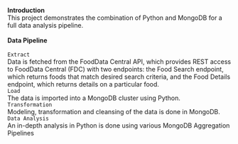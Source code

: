 <b>Introduction</b><br>
This project demonstrates the combination of Python and MongoDB for a full data analysis pipeline.<br><br>
<b>Data Pipeline</b><br><br>
`Extract`<br>
Data is fetched from the FoodData Central API, which provides REST access to FoodData Central (FDC) with two
endpoints: the Food Search endpoint, which returns foods that match desired search criteria, and the Food
Details endpoint, which returns details on a particular food.
<br>
`Load`<br>
The data is imported into a MongoDB cluster using Python.<br>
`Transformation`<br>
Modeling, transformation and cleansing of the data is done in MongoDB.<br>
`Data Analysis`<br>
An in-depth analysis in Python is done using various MongoDB Aggregation Pipelines
